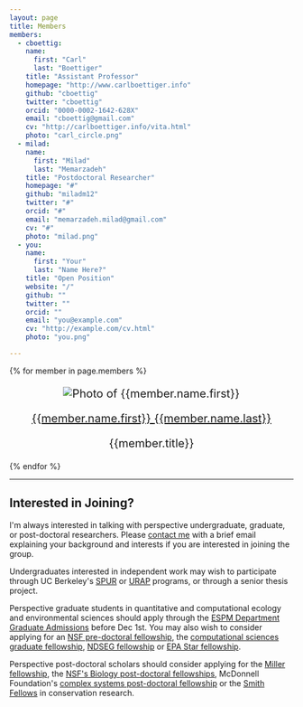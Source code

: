 ```yaml
---
layout: page
title: Members
members: 
  - cboettig:
    name:
      first: "Carl" 
      last: "Boettiger"
    title: "Assistant Professor"
    homepage: "http://www.carlboettiger.info"
    github: "cboettig"
    twitter: "cboettig"
    orcid: "0000-0002-1642-628X"
    email: "cboettig@gmail.com"
    cv: "http://carlboettiger.info/vita.html"
    photo: "carl_circle.png"
  - milad:
    name:
      first: "Milad" 
      last: "Memarzadeh"
    title: "Postdoctoral Researcher"
    homepage: "#"
    github: "miladm12"
    twitter: "#"
    orcid: "#"
    email: "memarzadeh.milad@gmail.com"
    cv: "#"
    photo: "milad.png"
  - you:
    name:
      first: "Your"
      last: "Name Here?"
    title: "Open Position"
    website: "/"
    github: ""
    twitter: ""
    orcid: "" 
    email: "you@example.com"
    cv: "http://example.com/cv.html" 
    photo: "you.png"

---
```


{% for member in page.members %}

<div  class="col-md-4"
 prefix="schema: http://schema.org/Person#" 
 typeof="foaf:Person schema:Person" 
 about="{{member.homepage}}"
 style="font-size:20px; text-align:center;">

<p>
<img property="foaf:depiction" src="assets/img/{{member.photo}}" alt="Photo of {{member.name.first}}"/></p>
<p>
<a property="foaf:homepage schema:url" 
  href="{{member.homepage}}"><span
  property="foaf:name"><span 
  property="foaf:givenName">{{member.name.first}}</span> <span
  property="foaf:familyName">{{member.name.last}}</span></span></a></p>
<p><span property="http://schema.org/Person#jobTitle">{{member.title}}</span></p>
<p class="socialicons">
  <a href="mailto:{{member.email}}" title="email"><i class="fa fa-envelope"></i></a>
  <a rel="foaf:account" href="https://twitter.com/{{member.twitter}}" title="Twitter"><i class="fa fa-twitter"></i></a> 
  <a rel="foaf:account" href="https://github.com/{{member.github}}" title="GitHub"><i class="fa fa-github"></i></a>
  <a rel="http://purl.org/spar/datacite/orcid" href="https://orcid.org/{{member.orcid}}" title="ORCID ID"><i class="ai ai-orcid"></i></a>
  <a rel="foaf:publications" type="application/atom+xml" href="{{member.cv}}" title="Publications"><i class="fa fa-file-text"></i></a></p>

</div>

{% endfor %}

<div class="row">
<div class="col-md-8">

----------------

## Interested in Joining?

I'm always interested in talking with perspective undergraduate, graduate, or post-doctoral researchers.  Please [contact me](http://carlboettiger.info) with a brief email explaining your background and interests if you are interested in joining the group. 

Undergraduates interested in independent work may wish to participate through UC Berkeley's [SPUR](http://nature.berkeley.edu/site2/spur/) or [URAP](http://research.berkeley.edu/urap/) programs, or through a senior thesis project. 

Perspective graduate students in quantitative and computational ecology and environmental sciences should apply through the [ESPM Department Graduate Admissions](http://ourenvironment.berkeley.edu/graduate-programs/admissions/) before Dec 1st.  You may also wish to consider applying for an [NSF pre-doctoral fellowship](http://www.nsfgrfp.org/), the [computational sciences graduate fellowship](https://www.krellinst.org/csgf/), [NDSEG fellowship](http://ndseg.asee.org/) or [EPA Star fellowship](http://www.epa.gov/ncer/fellow/).

Perspective post-doctoral scholars should consider applying for the [Miller fellowship](http://millerinstitute.berkeley.edu/page.php?nav=11), the [NSF's Biology post-doctoral fellowships](https://www.nsf.gov/funding/pgm_summ.jsp?pims_id=503622), McDonnell Foundation's [complex systems post-doctoral fellowship](https://www.jsmf.org/apply/fellowship/) or the [Smith Fellows](http://conbio.org/mini-sites/smith-fellows/apply/proposal-guidelines) in conservation research.

</div></div>
